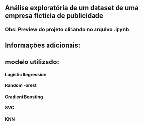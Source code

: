 ## Análise exploratória de um dataset de uma empresa **fictícia** de publicidade
### Obs: Preview do projeto clicando no arquivo .ipynb

## Informações adicionais:
## modelo utilizado:
#### Logistic Regression
#### Random Forest
#### Gradient Boosting
#### SVC
#### KNN
